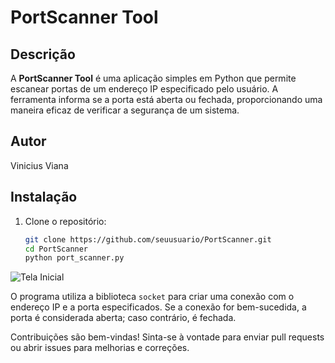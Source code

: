 # PortScanner Tool

## Descrição

A **PortScanner Tool** é uma aplicação simples em Python que permite escanear portas de um endereço IP especificado pelo usuário. A ferramenta informa se a porta está aberta ou fechada, proporcionando uma maneira eficaz de verificar a segurança de um sistema.

## Autor

Vinicius Viana

## Instalação

1. Clone o repositório:
   ```bash
   git clone https://github.com/seuusuario/PortScanner.git
   cd PortScanner
   python port_scanner.py


![Tela Inicial](/img/Captura%20de%20tela%202024-10-28%20120943.png)

O programa utiliza a biblioteca `socket` para criar uma conexão com o endereço IP e a porta especificados. Se a conexão for bem-sucedida, a porta é considerada aberta; caso contrário, é fechada.

Contribuições são bem-vindas! Sinta-se à vontade para enviar pull requests ou abrir issues para melhorias e correções.


